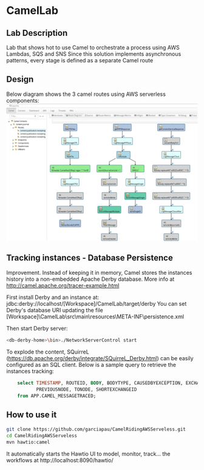 # CamelLab

## Lab Description
Lab that shows hot to use Camel to orchestrate a process using AWS Lambdas, SQS and SNS Since this solution implements asynchronous patterns, every stage is defined as a separate Camel route

## Design
Below diagram shows the 3 camel routes using AWS serverless components:
![Camel and Hawtio in action](https://github.com/garciapau/CamelRidingAWSServeless/blob/master/src/data/CamelonHawtio.JPG)

## Tracking instances - Database Persistence
Improvement. Instead of keeping it in  memory, Camel stores the instances history into a non-embedded Apache Derby database.
More info at http://camel.apache.org/tracer-example.html

First install Derby and an instance at: jdbc:derby://localhost/[Workspace]/CamelLab/target/derby
You can set Derby's database URI updating the file [Workspace]\CamelLab\src\main\resources\META-INF\persistence.xml

Then start Derby server:
```bash
<db-derby-home>\bin>./NetworkServerControl start
```
To explode the content, SQuirreL (https://db.apache.org/derby/integrate/SQuirreL_Derby.html) can be easily configured as an SQL client.
Below is a sample query to retrieve the instances tracking:
```sql
    select TIMESTAMP, ROUTEID, BODY, BODYTYPE, CAUSEDBYEXCEPTION, EXCHANGEPATTERN,
           PREVIOUSNODE, TONODE, SHORTEXCHANGEID
    from APP.CAMEL_MESSAGETRACED;
```
## How to use it
```bash
git clone https://github.com/garciapau/CamelRidingAWSServeless.git
cd CamelRidingAWSServeless
mvn hawtio:camel
```
It automatically starts the Hawtio UI to model, monitor, track... the workflows at http://localhost:8090/hawtio/
